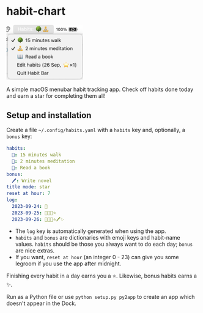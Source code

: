 # habit-chart

<img src="example.png" alt="Example of the menubar app in use." width="200"/>

A simple macOS menubar habit tracking app. Check off habits done today and earn a star for completing them all!

## Setup and installation

Create a file `~/.config/habits.yaml` with a `habits` key and, optionally, a `bonus` key:

```yaml
habits:
  🌳: 15 minutes walk
  🧘: 2 minutes meditation
  📖: Read a book
bonus:
  🖊️: Write novel
title mode: star
reset at hour: 7
log:
  2023-09-24: 🌳
  2023-09-25: 🌳🧘📖⭐️
  2023-09-26: 🌳🧘📖⭐️🖊️✨
```

- The `log` key is automatically generated when using the app.
- `habits` and `bonus` are dictionaries with emoji keys and habit-name values. `habits` should be those you always want to do each day; `bonus` are nice extras.
- If you want, `reset at hour` (an integer 0 - 23) can give you some legroom if you use the app after midnight.

Finishing every habit in a day earns you a ⭐️. Likewise, bonus habits earns a ✨.

Run as a Python file or use `python setup.py py2app` to create an app which doesn't appear in the Dock. 

